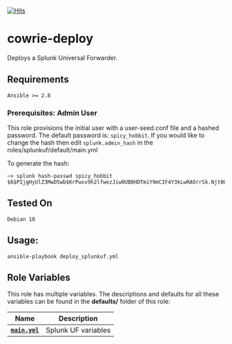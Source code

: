 [![Hits](https://hits.seeyoufarm.com/api/count/incr/badge.svg?url=https%3A%2F%2Fgithub.com%2Ftankmek%2Fsplunkuf-deploy&count_bg=%2379C83D&title_bg=%23555555&icon=&icon_color=%23E7E7E7&title=hits&edge_flat=false)](https://hits.seeyoufarm.com)

# cowrie-deploy
Deploys a Splunk Universal Forwarder.

## Requirements
`Ansible >= 2.8`

### Prerequisites: Admin User

This role provisions the initial user with a user-seed.conf file and a hashed password.
The default password is: `spicy_hobbit`. If you would like to change the hash then
edit `splunk.admin_hash` in the roles/splunkuf/default/main.yml

To generate the hash:

```
~> splunk hash-passwd spicy_hobbit
$6$PIjgHyUlZ3MwD5wb$KrPwxv9h2lfwezJiw0UB8HDTmiY9mCIF4Y3kLwRAOrrSk.Njt0Q9PSex0EMYp2v3mi4fH5CdKYo8q9evC4cMg/
```

## Tested On
`Debian 10`

## Usage:
```
ansible-playbook deploy_splunkuf.yml
```
## Role Variables

This role has multiple variables.
The descriptions and defaults for all these variables can be found in the **defaults/** folder of this role:

| Name | Description |
| ---- | ----------- |
| **[`main.yml`](https://github.com/tankmek/splunkuf-deploy/blob/main/roles/splunk_uf/defaults/main.yml)** | Splunk UF variables |

